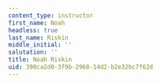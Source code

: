 ```yaml
---
content_type: instructor
first_name: Noah
headless: true
last_name: Riskin
middle_initial: ''
salutation: ''
title: Noah Riskin
uid: 390ca2d0-3f9b-2968-14d2-b2e32bc7f62d
---
```

